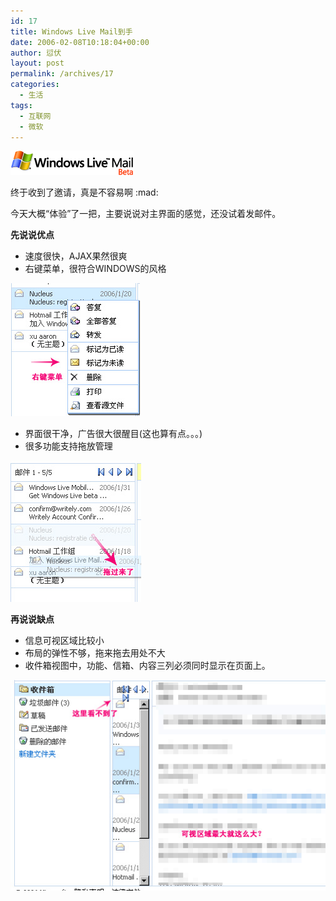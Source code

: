 ```yaml
---
id: 17
title: Windows Live Mail到手
date: 2006-02-08T10:18:04+00:00
author: 愆伏
layout: post
permalink: /archives/17
categories:
  - 生活
tags:
  - 互联网
  - 微软
---
```

<a href="/wp-content/uploads/200602/08_101945_windows_live_logo_cn.gif" target="_blank"><img src="/wp-content/uploads/200602/08_101945_windows_live_logo_cn.gif" alt="/wp-content/uploads/200602/08_101945_windows_live_logo_cn.gif" /></a>
  
终于收到了邀请，真是不容易啊 :mad:
  
今天大概“体验”了一把，主要说说对主界面的感觉，还没试着发邮件。

**先说说优点**

  * 速度很快，AJAX果然很爽
  * 右键菜单，很符合WINDOWS的风格

<a href="/wp-content/uploads/200602/08_184830_lm_2.jpg" target="_blank"><img src="/wp-content/uploads/200602/08_184830_lm_2.jpg" alt="/wp-content/uploads/200602/08_184830_lm_2.jpg" /></a>

  * 界面很干净，广告很大很醒目(这也算有点。。。)
  * 很多功能支持拖放管理

<a href="/wp-content/uploads/200602/08_184409_lm_1.jpg" target="_blank"><img src="/wp-content/uploads/200602/08_184409_lm_1.jpg" alt="/wp-content/uploads/200602/08_184409_lm_1.jpg" /></a>

**再说说缺点**

  * 信息可视区域比较小
  * 布局的弹性不够，拖来拖去用处不大
  * 收件箱视图中，功能、信箱、内容三列必须同时显示在页面上。

<a href="/wp-content/uploads/200602/08_185225_lm_3.jpg" target="_blank"><img src="/wp-content/uploads/200602/08_185225_lm_3.jpg" alt="/wp-content/uploads/200602/08_185225_lm_3.jpg" /></a>